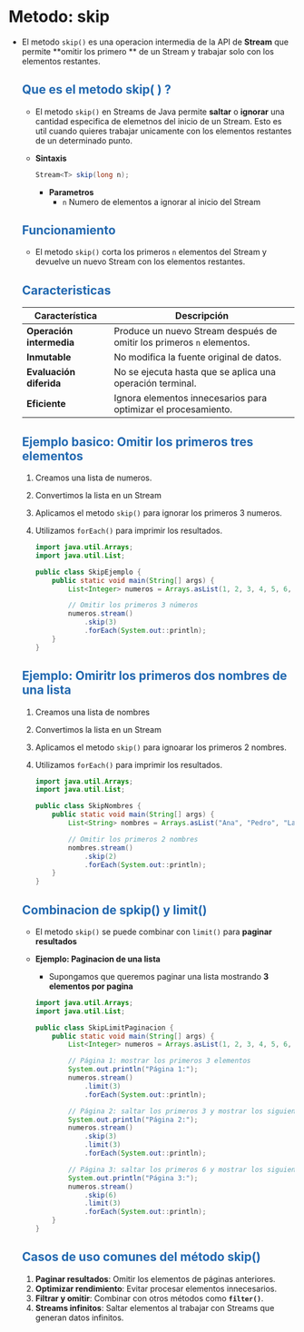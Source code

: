 # Metodo: skip

* El metodo `skip()` es una operacion intermedia de la API de **Stream** que permite **omitir los primero ** de un Stream y trabajar solo con los elementos restantes.
    

    ## <span style="color:#2168b0">Que es el metodo skip( ) ?</span>
    
    *  El metodo `skip()` en Streams de Java permite **saltar** o **ignorar** una cantidad especifica de elemetnos del inicio de un Stream. Esto es util cuando quieres trabajar unicamente con los elementos restantes de un determinado punto.
    * **Sintaxis** 
    
        ```java
        Stream<T> skip(long n);
        ```
         * **Parametros** 
            * `n` Numero de elementos a ignorar al inicio del Stream
            

    ## <span style="color:#2168b0">Funcionamiento</span>
    
    * El metodo `skip()` corta los primeros `n` elementos del Stream y devuelve un nuevo Stream con los elementos restantes.
    
    ## <span style="color:#2168b0">Caracteristicas</span>
    
    |    **Característica**    |                            **Descripción**                            |
    | ------------------------ | --------------------------------------------------------------------- |
    | **Operación intermedia** | Produce un nuevo Stream después de omitir los primeros `n` elementos. |
    | **Inmutable**            | No modifica la fuente original de datos.                              |
    | **Evaluación diferida**  | No se ejecuta hasta que se aplica una operación terminal.             |
    | **Eficiente**            | Ignora elementos innecesarios para optimizar el procesamiento.        |
            
    
    ## <span style="color:#2168b0">Ejemplo basico: Omitir los primeros tres elementos</span>
    
    1. Creamos una lista de numeros.
    2. Convertimos la lista en un Stream
    3. Aplicamos el metodo `skip()` para ignorar los primeros 3 numeros.
    4. Utilizamos `forEach()` para imprimir los resultados.
    
        ```java
        import java.util.Arrays;
        import java.util.List;

        public class SkipEjemplo {
            public static void main(String[] args) {
                List<Integer> numeros = Arrays.asList(1, 2, 3, 4, 5, 6, 7, 8, 9);

                // Omitir los primeros 3 números
                numeros.stream()
                    .skip(3)
                    .forEach(System.out::println);
            }
        }
        ```
    ## <span style="color:#2168b0">Ejemplo: Omiritr los primeros dos nombres de una lista</span>
    
    1. Creamos una lista de nombres
    2. Convertimos la lista en un Stream
    3. Aplicamos el metodo `skip()` para ignoarar los primeros 2 nombres.
    4. Utilizamos `forEach()` para imprimir los resultados.

        ```java
        import java.util.Arrays;
        import java.util.List;

        public class SkipNombres {
            public static void main(String[] args) {
                List<String> nombres = Arrays.asList("Ana", "Pedro", "Laura", "Juan", "Lucía");

                // Omitir los primeros 2 nombres
                nombres.stream()
                    .skip(2)
                    .forEach(System.out::println);
            }
        }
        ```
        
    ## <span style="color:#2168b0">Combinacion de spkip() y limit()</span>
    
    * El metodo `skip()` se puede combinar con `limit()` para **paginar resultados**
        
    * **Ejemplo: Paginacion de una lista**
    
        * Supongamos que queremos paginar una lista mostrando **3 elementos por pagina**

        ```java
        import java.util.Arrays;
        import java.util.List;

        public class SkipLimitPaginacion {
            public static void main(String[] args) {
                List<Integer> numeros = Arrays.asList(1, 2, 3, 4, 5, 6, 7, 8, 9, 10);

                // Página 1: mostrar los primeros 3 elementos
                System.out.println("Página 1:");
                numeros.stream()
                    .limit(3)
                    .forEach(System.out::println);

                // Página 2: saltar los primeros 3 y mostrar los siguientes 3
                System.out.println("Página 2:");
                numeros.stream()
                    .skip(3)
                    .limit(3)
                    .forEach(System.out::println);

                // Página 3: saltar los primeros 6 y mostrar los siguientes 3
                System.out.println("Página 3:");
                numeros.stream()
                    .skip(6)
                    .limit(3)
                    .forEach(System.out::println);
            }
        }
        ```


    ## <span style="color:#2168b0">Casos de uso comunes del método skip()</span>

    1.  **Paginar resultados**: Omitir los elementos de páginas anteriores.
    2.  **Optimizar rendimiento**: Evitar procesar elementos innecesarios.
    3.  **Filtrar y omitir**: Combinar con otros métodos como **`filter()`**.
    4.  **Streams infinitos**: Saltar elementos al trabajar con Streams que generan datos infinitos.
